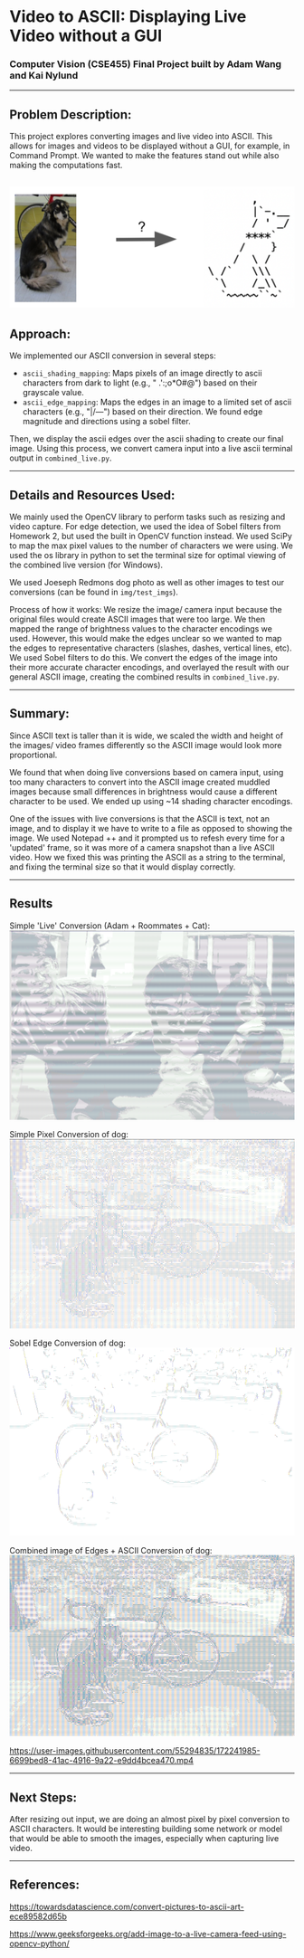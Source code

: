 # Video to ASCII: Displaying Live Video without a GUI
### Computer Vision (CSE455) Final Project built by Adam Wang and Kai Nylund

---
## Problem Description:
This project explores converting images and live video into ASCII. This allows for images and videos to be displayed without a GUI, for example, in Command Prompt. We wanted to make the features stand out while also making the computations fast.

![Setup](./imgs/misc/setup.png)
---
## Approach:
We implemented our ASCII conversion in several steps:

- `ascii_shading_mapping`: Maps pixels of an image directly to ascii characters from dark to light (e.g., " .\':;o*O#@") based on their grayscale value.
- `ascii_edge_mapping`: Maps the edges in an image to a limited set of ascii characters (e.g., "|/—\") based on their direction. We found edge magnitude and directions using a sobel filter.

Then, we display the ascii edges over the ascii shading to create our final image. Using this process, we convert camera input into a live ascii terminal output in `combined_live.py`.

---
## Details and Resources Used:
We mainly used the OpenCV library to perform tasks such as resizing and video capture. For edge detection, we used the idea of Sobel filters from Homework 2, but used the built in OpenCV function instead. We used SciPy to map the max pixel values to the number of characters we were using. We used the os library in python to set the terminal size for optimal viewing of the combined live version (for Windows).

We used Joeseph Redmons dog photo as well as other images to test our conversions (can be found in `img/test_imgs`).

Process of how it works: We resize the image/ camera input because the original files would create ASCII images that were too large. We then mapped the range of brightness values to the character encodings we used. However, this would make the edges unclear so we wanted to map the edges to representative characters (slashes, dashes, vertical lines, etc). We used Sobel filters to do this. We convert the edges of the image into their more accurate character encodings, and overlayed the result with our general ASCII image, creating the combined results in `combined_live.py`.

---

## Summary:
Since ASCII text is taller than it is wide, we scaled the width and height of the images/ video frames differently so the ASCII image would look more proportional.


We found that when doing live conversions based on camera input, using too many characters to convert into the ASCII image created muddled images because small differences in  brightness would cause a different character to be used. We ended up using ~14 shading character encodings.

One of the issues with live conversions is that the ASCII is text, not an image, and to display it we have to write to a file as opposed to showing the image. We used Notepad ++ and it prompted us to refesh every time for a 'updated' frame, so it was more of a camera snapshot than a live ASCII video. How we fixed this was printing the ASCII as a string to the terminal, and fixing the terminal size so that it would display correctly.

---
## Results

Simple 'Live' Conversion (Adam + Roommates + Cat):
![Simple Live Conversion Image](./imgs/result_imgs/epic_live.conversion.png)

Simple Pixel Conversion of dog:
![Simple Pixel Dog Image](./imgs/result_imgs/ascii_dog.png)

Sobel Edge Conversion of dog:
![Sobel Edge Conversion Image](./imgs/result_imgs/ascii_dog_edges.png)

Combined image of Edges + ASCII Conversion of dog:
![Live ASCII Conversion Image](./imgs/result_imgs/combined.png)


https://user-images.githubusercontent.com/55294835/172241985-6699bed8-41ac-4916-9a22-e9dd4bcea470.mp4


---

## Next Steps:
After resizing out input, we are doing an almost pixel by pixel conversion to ASCII characters. It would be interesting building some network or model that would be able to smooth the images, especially when capturing live video.

--- 

## References:
https://towardsdatascience.com/convert-pictures-to-ascii-art-ece89582d65b

https://www.geeksforgeeks.org/add-image-to-a-live-camera-feed-using-opencv-python/

